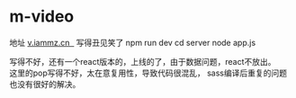 # m-video
地址 <a href = 'v.iammz.cn'> v.iammz.cn  </a>
写得丑见笑了
npm run dev
cd server
node app.js

写得不好，还有一个react版本的，上线的了，由于数据问题，react不放出。    
这里的pop写得不好，太在意复用性，导致代码很混乱，
sass编译后重复的问题也没有很好的解决。
